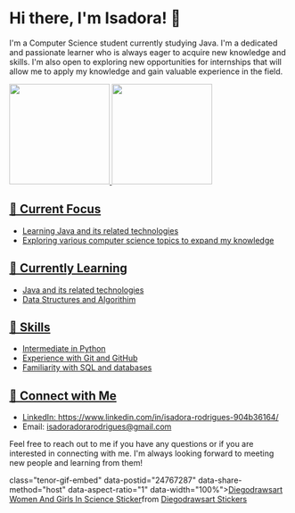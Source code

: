 # Hi there, I'm Isadora! 👋

I'm a Computer Science student currently studying Java. I'm a dedicated and passionate learner who is always eager to acquire new knowledge and skills. I'm also open to exploring new opportunities for internships that will allow me to apply my knowledge and gain valuable experience in the field.


<div>
<a href="https://github.com/isadoritas">
<img height="180em" src="https://github-readme-stats.vercel.app/api/top-langs/?username=isadoritas&layout=compact&langs_count=7&theme=dracula"/>
  
  
  
  <img height="180em" src="https://github-readme-stats.vercel.app/api?username=isadoritas&show_icons=true&theme=dracula&include_all_commits=true&count_private=true"/>
</div>

## 🔭 Current Focus
- Learning Java and its related technologies
- Exploring various computer science topics to expand my knowledge

## 🌱 Currently Learning
- Java and its related technologies
- Data Structures and Algorithim


## 💼 Skills
- Intermediate in Python
- Experience with Git and GitHub
- Familiarity with SQL and databases

## 🤝 Connect with Me
- LinkedIn: https://www.linkedin.com/in/isadora-rodrigues-904b36164/
- Email: isadoradorarodrigues@gmail.com

Feel free to reach out to me if you have any questions or if you are interested in connecting with me. I'm always looking forward to meeting new people and learning from them!
  
 <div> 
 class="tenor-gif-embed" data-postid="24767287" data-share-method="host" data-aspect-ratio="1" data-width="100%"><a href="https://tenor.com/view/diegodrawsart-women-and-girls-in-science-day-science-scientist-gif-24767287">Diegodrawsart Women And Girls In Science Sticker</a>from <a href="https://tenor.com/search/diegodrawsart-stickers">Diegodrawsart Stickers</a></div> <script type="text/javascript" async src="https://tenor.com/embed.js"></script>
